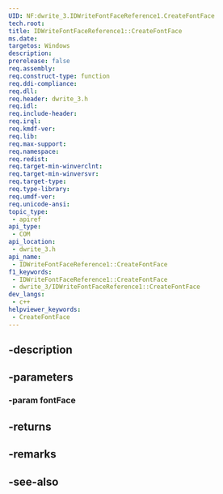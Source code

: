 ```yaml
---
UID: NF:dwrite_3.IDWriteFontFaceReference1.CreateFontFace
tech.root: 
title: IDWriteFontFaceReference1::CreateFontFace
ms.date: 
targetos: Windows
description: 
prerelease: false
req.assembly: 
req.construct-type: function
req.ddi-compliance: 
req.dll: 
req.header: dwrite_3.h
req.idl: 
req.include-header: 
req.irql: 
req.kmdf-ver: 
req.lib: 
req.max-support: 
req.namespace: 
req.redist: 
req.target-min-winverclnt: 
req.target-min-winversvr: 
req.target-type: 
req.type-library: 
req.umdf-ver: 
req.unicode-ansi: 
topic_type:
 - apiref
api_type:
 - COM
api_location:
 - dwrite_3.h
api_name:
 - IDWriteFontFaceReference1::CreateFontFace
f1_keywords:
 - IDWriteFontFaceReference1::CreateFontFace
 - dwrite_3/IDWriteFontFaceReference1::CreateFontFace
dev_langs:
 - c++
helpviewer_keywords:
 - CreateFontFace
---
```


## -description

## -parameters

### -param fontFace

## -returns

## -remarks

## -see-also

